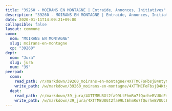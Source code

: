 ```yaml
---
title: "39260 - MOIRANS EN MONTAGNE | Entraide, Annonces, Initiatives"
description: "39260 - MOIRANS EN MONTAGNE | Entraide, Annonces, Initiatives"
date: 2020-01-11T14:09:21+09:00
collapsible: false
layout: commune
comm:
  nom: "MOIRANS EN MONTAGNE"
  slug: moirans-en-montagne
  cp: "39260"
dept:
  nom: "Jura"
  slug: jura
  num: "39"
peerpad:
  comm:
    read_path: /r/markdown/39260_moirans-en-montagne/4XTTMCFoFbsjB4KtyN6AbeKhyvrSngXAVwL9V1XKq5uYf2d6t
    write_path: /w/markdown/39260_moirans-en-montagne/4XTTMCFoFbsjB4KtyN6AbeKhyvrSngXAVwL9V1XKq5uYf2d6t-K3TgV1tc3Rc6sSPzhvyTehkbKvn7Z6MeJP9jVs1xyq5avvUjLYtJwCoH1GEuV8WFMBrsqJQ8qWyTMGDLYrCjg4bbFaT3Rp3zhVifTXDc7GksVykRF9zQZSBVouezauqGyNAhkhet
  dept:
    read_path: /r/markdown/39_jura/4XTTMBU8Gt2fa99LtEhmRo7fQurheBVUUcEmcUcrj82YN8mg7
    write_path: /w/markdown/39_jura/4XTTMBU8Gt2fa99LtEhmRo7fQurheBVUUcEmcUcrj82YN8mg7-K3TgTcNZmu4vnNMaCfgcL8UVTLrMMzc995tkrcbQnJrz2QJUTFFzY77q7ECMK21XeFnonjpMWqFzgVngXjdq8HzYe3HRbuYXbvX8ofWBv48UvWuvbrbp8aQGQQcfezWASxj7orH1
---
```


